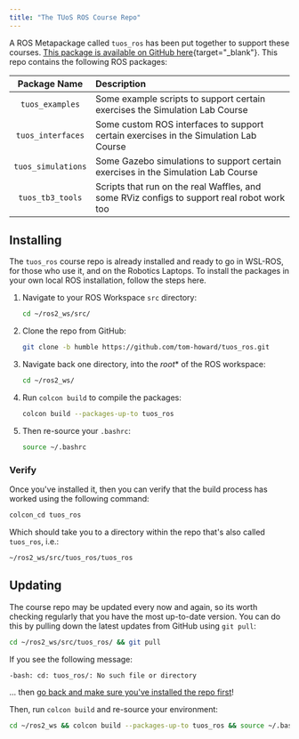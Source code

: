 ```yaml
---  
title: "The TUoS ROS Course Repo"
--- 
```


A ROS Metapackage called `tuos_ros` has been put together to support these courses. [This package is available on GitHub here](https://github.com/tom-howard/tuos_ros/tree/humble){target="_blank"}. This repo contains the following ROS packages:

| Package Name | Description |
| :---: | :--- |
| `tuos_examples` | Some example scripts to support certain exercises the Simulation Lab Course |
| `tuos_interfaces` | Some custom ROS interfaces to support certain exercises in the Simulation Lab Course |
| `tuos_simulations` | Some Gazebo simulations to support certain exercises in the Simulation Lab Course |
| `tuos_tb3_tools` | Scripts that run on the real Waffles, and some RViz configs to support real robot work too | 

## Installing

The `tuos_ros` course repo is already installed and ready to go in WSL-ROS, for those who use it, and on the Robotics Laptops. To install the packages in your own local ROS installation, follow the steps here.

1. Navigate to your ROS Workspace `src` directory:

    ```bash
    cd ~/ros2_ws/src/
    ```

1. Clone the repo from GitHub:

    ```bash
    git clone -b humble https://github.com/tom-howard/tuos_ros.git
    ```

1. Navigate back one directory, into the *root** of the ROS workspace:

    ```bash
    cd ~/ros2_ws/
    ```

1. Run `colcon build` to compile the packages:

    ```bash
    colcon build --packages-up-to tuos_ros
    ```

1. Then re-source your `.bashrc`:

    ```bash
    source ~/.bashrc
    ```

### Verify

Once you've installed it, then you can verify that the build process has worked using the following command:

```bash
colcon_cd tuos_ros
```

Which should take you to a directory within the repo that's also called `tuos_ros`, i.e.:

```txt
~/ros2_ws/src/tuos_ros/tuos_ros
```

## Updating

The course repo may be updated every now and again, so its worth checking regularly that you have the most up-to-date version. You can do this by pulling down the latest updates from GitHub using `git pull`:

```bash
cd ~/ros2_ws/src/tuos_ros/ && git pull
```

If you see the following message:

```txt
-bash: cd: tuos_ros/: No such file or directory
```

... then [go back and make sure you've installed the repo first](#installing)!

Then, run `colcon build` and re-source your environment:

```bash
cd ~/ros2_ws && colcon build --packages-up-to tuos_ros && source ~/.bashrc
```